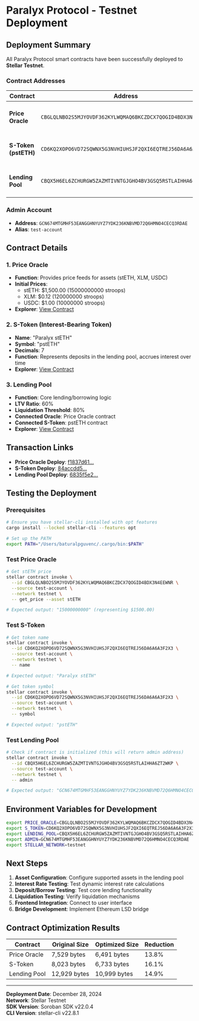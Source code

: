 # Paralyx Protocol - Testnet Deployment

## Deployment Summary

All Paralyx Protocol smart contracts have been successfully deployed to **Stellar Testnet**.

### Contract Addresses

| Contract | Address | Status |
|----------|---------|--------|
| **Price Oracle** | `CBGLQLNBO2S5MJYOVDF362KYLWQMAQ6BKCZDCX7QOGID4BDX3N4EEWNR` | ✅ Deployed & Initialized |
| **S-Token (pstETH)** | `CD6KQ2XOPO6VD72SQWNX5G3NVHIUHSJF2QXI6EQTREJ56DA6A6A3F2X3` | ✅ Deployed & Initialized |
| **Lending Pool** | `CBQX5H6EL6ZCHURGW5ZAZMTIVNTGJGHO4BV3GSQ5RSTLAIHHA6ZT2WKP` | ✅ Deployed & Initialized |

### Admin Account
- **Address**: `GCN674MTGMHF53EANGGHNYUYZ7YDK236KNBVMD72Q6HMNO4CECQ3RDAE`
- **Alias**: `test-account`

## Contract Details

### 1. Price Oracle
- **Function**: Provides price feeds for assets (stETH, XLM, USDC)
- **Initial Prices**:
  - stETH: $1,500.00 (15000000000 stroops)
  - XLM: $0.12 (120000000 stroops)
  - USDC: $1.00 (10000000 stroops)
- **Explorer**: [View Contract](https://stellar.expert/explorer/testnet/contract/CBGLQLNBO2S5MJYOVDF362KYLWQMAQ6BKCZDCX7QOGID4BDX3N4EEWNR)

### 2. S-Token (Interest-Bearing Token)
- **Name**: "Paralyx stETH"
- **Symbol**: "pstETH"
- **Decimals**: 7
- **Function**: Represents deposits in the lending pool, accrues interest over time
- **Explorer**: [View Contract](https://stellar.expert/explorer/testnet/contract/CD6KQ2XOPO6VD72SQWNX5G3NVHIUHSJF2QXI6EQTREJ56DA6A6A3F2X3)

### 3. Lending Pool
- **Function**: Core lending/borrowing logic
- **LTV Ratio**: 60%
- **Liquidation Threshold**: 80%
- **Connected Oracle**: Price Oracle contract
- **Connected S-Token**: pstETH contract
- **Explorer**: [View Contract](https://stellar.expert/explorer/testnet/contract/CBQX5H6EL6ZCHURGW5ZAZMTIVNTGJGHO4BV3GSQ5RSTLAIHHA6ZT2WKP)

## Transaction Links

- **Price Oracle Deploy**: [f1837d61...](https://stellar.expert/explorer/testnet/tx/f1837d612093790bcc8ce0975ede4d2b11e4fe470c6ee521ed07542403327b17)
- **S-Token Deploy**: [84accdd5...](https://stellar.expert/explorer/testnet/tx/84accdd5d5ff717e29101403cae38890a81a0e841e82ab0cc2e9cf475450331f)
- **Lending Pool Deploy**: [6835f5e2...](https://stellar.expert/explorer/testnet/tx/6835f5e2dca818af9e2cf0b4f05137432f3001eec7580772d3561b83de332d99)

## Testing the Deployment

### Prerequisites
```bash
# Ensure you have stellar-cli installed with opt features
cargo install --locked stellar-cli --features opt

# Set up the PATH
export PATH="/Users/baturalpguvenc/.cargo/bin:$PATH"
```

### Test Price Oracle
```bash
# Get stETH price
stellar contract invoke \
  --id CBGLQLNBO2S5MJYOVDF362KYLWQMAQ6BKCZDCX7QOGID4BDX3N4EEWNR \
  --source test-account \
  --network testnet \
  -- get_price --asset stETH

# Expected output: "15000000000" (representing $1500.00)
```

### Test S-Token
```bash
# Get token name
stellar contract invoke \
  --id CD6KQ2XOPO6VD72SQWNX5G3NVHIUHSJF2QXI6EQTREJ56DA6A6A3F2X3 \
  --source test-account \
  --network testnet \
  -- name

# Expected output: "Paralyx stETH"

# Get token symbol
stellar contract invoke \
  --id CD6KQ2XOPO6VD72SQWNX5G3NVHIUHSJF2QXI6EQTREJ56DA6A6A3F2X3 \
  --source test-account \
  --network testnet \
  -- symbol

# Expected output: "pstETH"
```

### Test Lending Pool
```bash
# Check if contract is initialized (this will return admin address)
stellar contract invoke \
  --id CBQX5H6EL6ZCHURGW5ZAZMTIVNTGJGHO4BV3GSQ5RSTLAIHHA6ZT2WKP \
  --source test-account \
  --network testnet \
  -- admin

# Expected output: "GCN674MTGMHF53EANGGHNYUYZ7YDK236KNBVMD72Q6HMNO4CECQ3RDAE"
```

## Environment Variables for Development

```bash
export PRICE_ORACLE=CBGLQLNBO2S5MJYOVDF362KYLWQMAQ6BKCZDCX7QOGID4BDX3N4EEWNR
export S_TOKEN=CD6KQ2XOPO6VD72SQWNX5G3NVHIUHSJF2QXI6EQTREJ56DA6A6A3F2X3
export LENDING_POOL=CBQX5H6EL6ZCHURGW5ZAZMTIVNTGJGHO4BV3GSQ5RSTLAIHHA6ZT2WKP
export ADMIN=GCN674MTGMHF53EANGGHNYUYZ7YDK236KNBVMD72Q6HMNO4CECQ3RDAE
export STELLAR_NETWORK=testnet
```

## Next Steps

1. **Asset Configuration**: Configure supported assets in the lending pool
2. **Interest Rate Testing**: Test dynamic interest rate calculations
3. **Deposit/Borrow Testing**: Test core lending functionality
4. **Liquidation Testing**: Verify liquidation mechanisms
5. **Frontend Integration**: Connect to user interface
6. **Bridge Development**: Implement Ethereum LSD bridge

## Contract Optimization Results

| Contract | Original Size | Optimized Size | Reduction |
|----------|---------------|----------------|-----------|
| Price Oracle | 7,529 bytes | 6,491 bytes | 13.8% |
| S-Token | 8,023 bytes | 6,733 bytes | 16.1% |
| Lending Pool | 12,929 bytes | 10,999 bytes | 14.9% |

---

**Deployment Date**: December 28, 2024  
**Network**: Stellar Testnet  
**SDK Version**: Soroban SDK v22.0.4  
**CLI Version**: stellar-cli v22.8.1 